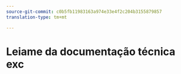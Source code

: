 ```yaml
---
source-git-commit: c0b5fb11983163a974e33e4f2c204b3155879857
translation-type: tm+mt

---
```


# Leiame da documentação técnica exc
